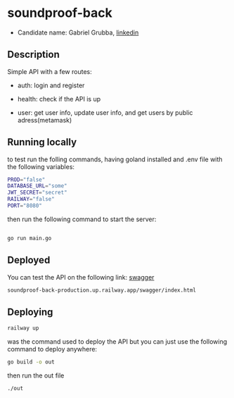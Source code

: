 # soundproof-back

- Candidate name: Gabriel Grubba, [linkedin](https://www.linkedin.com/in/gabriel-grubba/?locale=en_US)

## Description

Simple API with a few routes: 

- auth: login and register

- health: check if the API is up

- user: get user info, update user info, and get users by public adress(metamask)

## Running locally

to test run the folling commands, having goland installed and .env file with the following variables:

```bash
PROD="false"
DATABASE_URL="some"
JWT_SECRET="secret"
RAILWAY="false"
PORT="8080"

```
then run the following command to start the server:

```bash

go run main.go

```
## Deployed

You can test the API on the following link:
[swagger](https://soundproof-back-production.up.railway.app/swagger/index.html)

```txt
soundproof-back-production.up.railway.app/swagger/index.html
```

## Deploying

```bash
railway up
```
was the command used to deploy the API but you can just use the following command to deploy anywhere:

```bash
go build -o out
```

then run the out file

```bash
./out
```
